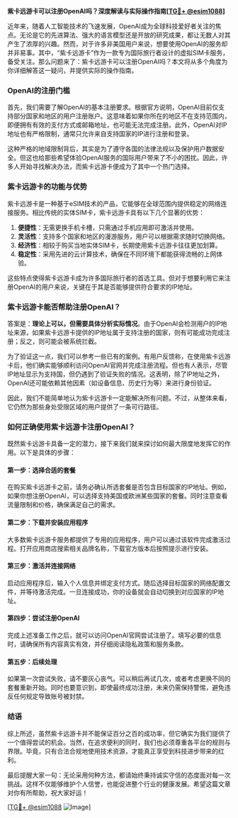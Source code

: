 **紫卡远游卡可以注册OpenAI吗？深度解读与实际操作指南[[TG💪+ @esim1088](https://t.me/s/esim1088)]**

近年来，随着人工智能技术的飞速发展，OpenAI成为全球科技爱好者关注的焦点。无论是它的先进算法、强大的语言模型还是开放的研究成果，都让无数人对其产生了浓厚的兴趣。然而，对于许多非美国用户来说，想要使用OpenAI的服务却并非易事。其中，“紫卡远游卡”作为一款专为国际旅行者设计的虚拟SIM卡服务，备受关注。那么问题来了：紫卡远游卡可以注册OpenAI吗？本文将从多个角度为你详细解答这一疑问，并提供实际的操作指南。

### OpenAI的注册门槛

首先，我们需要了解OpenAI的基本注册要求。根据官方说明，OpenAI目前仅支持部分国家和地区的用户注册账户。这意味着如果你所在的地区不在支持范围内，即便拥有有效的支付方式或邮箱地址，也可能无法完成注册。此外，OpenAI对IP地址也有严格限制，通常只允许来自支持国家的IP进行注册和登录。

这种严格的地域限制背后，其实是为了遵守各国的法律法规以及保护用户数据安全。但这也给那些希望体验OpenAI服务的国际用户带来了不小的困扰。因此，许多人开始寻找解决办法，而紫卡远游卡便成为了其中一个热门选择。

### 紫卡远游卡的功能与优势

紫卡远游卡是一种基于eSIM技术的产品，它能够在全球范围内提供稳定的网络连接服务。相比传统的实体SIM卡，紫卡远游卡具有以下几个显著的优势：

1. **便捷性**：无需更换手机卡槽，只需通过手机应用即可激活并使用。
2. **灵活性**：支持多个国家和地区的漫游服务，用户可以根据需求随时切换网络。
3. **经济性**：相较于购买当地实体SIM卡，长期使用紫卡远游卡往往更加划算。
4. **稳定性**：采用先进的云计算技术，确保在不同环境下都能获得流畅的上网体验。

这些特点使得紫卡远游卡成为许多国际旅行者的首选工具。但对于想要利用它来注册OpenAI的用户来说，关键在于其是否能够提供符合要求的IP地址。

### 紫卡远游卡能否帮助注册OpenAI？

答案是：**理论上可以，但需要具体分析实际情况**。由于OpenAI会检测用户的IP地址来源，如果紫卡远游卡提供的IP地址属于支持注册的国家，则有可能成功完成注册；反之，则可能会被系统拦截。

为了验证这一点，我们可以参考一些已有的案例。有用户反馈称，在使用紫卡远游卡后，他们确实能够顺利访问OpenAI官网并完成注册流程。但也有人表示，尽管IP地址显示为支持国，但仍遇到了验证失败的情况。这表明，除了IP地址之外，OpenAI还可能依赖其他因素（如设备信息、历史行为等）来进行身份验证。

因此，我们不能简单地认为紫卡远游卡一定能解决所有问题。不过，从整体来看，它仍然为那些身处受限区域的用户提供了一条可行路径。

### 如何正确使用紫卡远游卡注册OpenAI？

既然紫卡远游卡具备一定的潜力，接下来我们就来探讨如何最大限度地发挥它的作用。以下是具体的步骤：

#### 第一步：选择合适的套餐
在购买紫卡远游卡之前，请务必确认所选套餐是否包含目标国家的IP地址。例如，如果你想注册OpenAI，可以选择支持美国或欧洲某些国家的套餐。同时注意查看流量限制和价格，确保满足自己的需求。

#### 第二步：下载并安装应用程序
大多数紫卡远游卡服务都提供了专用的应用程序，用户可以通过该软件完成激活过程。打开应用商店搜索相关品牌名称，下载官方版本后按照提示进行安装。

#### 第三步：激活并连接网络
启动应用程序后，输入个人信息并绑定支付方式。随后选择目标国家的网络配置文件，并等待激活完成。一旦连接成功，你的设备就会自动切换到对应国家的IP地址。

#### 第四步：尝试注册OpenAI
完成上述准备工作之后，就可以访问OpenAI官网尝试注册了。填写必要的信息时，请确保所有内容真实有效，并仔细阅读隐私政策和服务条款。

#### 第五步：后续处理
如果第一次尝试失败，请不要灰心丧气。可以稍后再试几次，或者考虑更换不同的套餐重新开始。同时也要意识到，即使最终成功注册，未来仍需保持警惕，避免违反任何规定导致账号被封禁。

### 结语

综上所述，虽然紫卡远游卡并不能保证百分之百的成功率，但它确实为我们提供了一个值得尝试的机会。当然，在追求便利的同时，我们也必须尊重各平台的规则与界限。毕竟，只有合法合规地使用技术资源，才能真正享受到科技进步带来的红利。

最后提醒大家一句：无论采用何种方法，都请始终秉持诚实守信的态度面对每一次挑战。这样不仅能够维护个人信誉，也能促进整个行业的健康发展。希望这篇文章对你有所帮助，祝大家好运！

[[TG💪+ @esim1088](https://t.me/s/esim1088) ![Image](https://i.postimg.cc/4NQfJmqS/Snipaste-2025-05-13-00-14-12.png)]